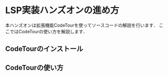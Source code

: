 # LSP実装ハンズオンの進め方

本ハンズオンは拡張機能CodeTourを使ってソースコードの解説を行います．
ここではCodeTourの使い方を解説します．

## CodeTourのインストール


## CodeTourの使い方

